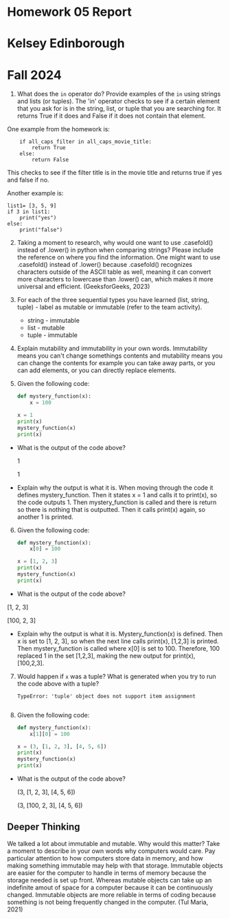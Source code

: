 # Homework 05 Report
# Kelsey Edinborough
# Fall 2024

1. What does the `in` operator do? Provide examples of the `in` using strings and lists (or tuples). The 'in' operator checks to see if a certain element that you ask for is in the string, list, or tuple that you are searching for. It returns True if it does and False if it does not contain that element. 


One example from the homework is: 

        if all_caps_filter in all_caps_movie_title:
            return True
        else:
            return False

This checks to see if the  filter title is in the movie title and returns true if yes and false if no. 

Another example is: 

    list1= [3, 5, 9]
    if 3 in list1:
        print("yes")
    else: 
        print("false") 
   
2. Taking a moment to research, why would one want to use .casefold() instead of .lower() in python when comparing strings? Please include the reference on where you find the information. One might want to use .casefold() instead of .lower() because .casefold() recognizes characters outside of the ASCII table as well, meaning it can convert more characters to lowercase than .lower() can, which makes it more universal and efficient. (GeeksforGeeks, 2023)
   

3. For each of the three sequential types you have learned (list, string, tuple) - label as mutable or immutable (refer to the team activity).
   * string - immutable 
   * list - mutable 
   * tuple - immutable 

4. Explain mutability and immutability in your own words. Immutability means you can't change somethings contents and mutability means you can change the contents for example you can take away parts, or you can add elements, or you can directly replace elements.  

5. Given the following code:

    ```python
    def mystery_function(x):
        x = 100

    x = 1
    print(x)
    mystery_function(x)
    print(x)
    ```

* What is the output of the code above?

  1

  1
* Explain why the output is what it is. 
When moving through the code it defines mystery_function. Then it states x = 1 and calls it to print(x), so the code outputs 1. Then mystery_function is called and there is return so there is nothing that is outputted. Then it calls print(x) again, so another 1 is printed. 


6. Given the following code:

    ```python
    def mystery_function(x):
        x[0] = 100

    x = [1, 2, 3]
    print(x)
    mystery_function(x)
    print(x)
    ```
* What is the output of the code above? 

[1, 2, 3]

[100, 2, 3]

* Explain why the output is what it is. 
Mystery_function(x) is defined. Then x is set to [1, 2, 3], so when the next line calls print(x), [1,2,3] is printed. Then mystery_function is called where x[0] is set to 100. Therefore, 100 replaced 1 in the set [1,2,3], making the new output for print(x), [100,2,3]. 

7. Would happen if `x` was a tuple? What is generated when you try to run the code above with a tuple?

    ```
    TypeError: 'tuple' object does not support item assignment


    ```


8. Given the following code:

    ```python
    def mystery_function(x):
        x[1][0] = 100

    x = (3, [1, 2, 3], [4, 5, 6])
    print(x)
    mystery_function(x)
    print(x)
    ```

* What is the output of the code above?

    (3, [1, 2, 3], [4, 5, 6])

    (3, [100, 2, 3], [4, 5, 6])


## Deeper Thinking

We talked a lot about immutable and mutable. Why would this matter? Take a moment to describe in your own words why computers would care. Pay particular attention to how computers store data in memory, and how making something immutable may help with that storage. Immutable objects are easier for the computer to handle in terms of memory because the storage needed is set up front. Whereas mutable objects can take up an indefinite amout of space for a computer because it can be continuously changed. Immutable objects are more reliable in terms of coding because something is not being frequently changed in the computer. (Tul Maria, 2021)